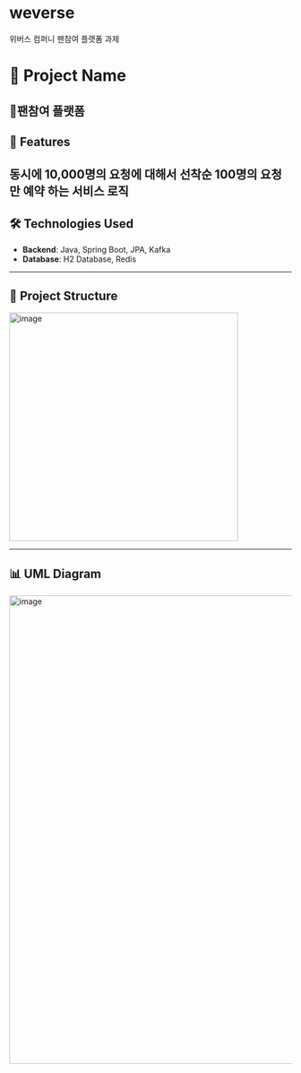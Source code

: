 # weverse
위버스 컴퍼니 팬참여 플랫폼 과제

# 📌 Project Name
팬참여 플랫폼 
---




## 🌟 Features
 동시에  10,000명의 요청에 대해서 선착순 100명의 요청만 예약 하는 서비스 로직
---




## 🛠️ Technologies Used
- **Backend**: Java, Spring Boot, JPA, Kafka
- **Database**: H2 Database, Redis
---


## 📂 Project Structure

<img width="408" alt="image" src="https://github.com/user-attachments/assets/5a58d311-9dde-4640-b1e0-6a8705cfbbdf">

---

## 📊 UML Diagram
<img width="836" alt="image" src="https://github.com/user-attachments/assets/a4d8edd5-cd08-468c-a137-58abec239269">










